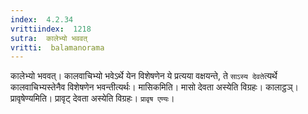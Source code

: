 ```yaml
---
index:  4.2.34
vrittiindex:  1218
sutra:  कालेभ्यो भववत्
vritti:  balamanorama 
---
```


कालेभ्यो भववत्। कालवाचिभ्यो भवेऽर्थे येन विशेषणेन ये प्रत्यया वक्षयन्ते, ते `साऽस्य देवते`त्यर्थे कालवाचिभ्यस्तेनैव विशेषणेन भवन्तीत्यर्थः। मासिकमिति। मासो देवता अस्येति विग्रहः। कालाट्ठञ्। प्रावृषेण्यमिति। प्रावृट् देवता अस्येति विग्रहः। `प्रावृष एण्यः`।

